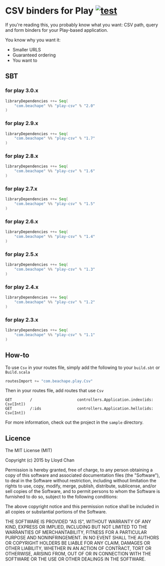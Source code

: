 # CSV binders for Play [![test](https://github.com/lloydmeta/play-csv/actions/workflows/test.yml/badge.svg)](https://github.com/lloydmeta/play-csv/actions/workflows/test.yml)

If you're reading this, you probably know what you want: CSV path, query and form binders for
your Play-based application.

You know why you want it:

- Smaller URLS
- Guaranteed ordering
- You want to

## SBT

### for play 3.0.x

```scala
libraryDependencies ++= Seq(
    "com.beachape" %% "play-csv" % "2.0"
)
```

### for play 2.9.x

```scala
libraryDependencies ++= Seq(
    "com.beachape" %% "play-csv" % "1.7"
)
```

### for play 2.8.x

```scala
libraryDependencies ++= Seq(
    "com.beachape" %% "play-csv" % "1.6"
)
```

### for play 2.7.x

```scala
libraryDependencies ++= Seq(
    "com.beachape" %% "play-csv" % "1.5"
)
```

### for play 2.6.x

```scala
libraryDependencies ++= Seq(
    "com.beachape" %% "play-csv" % "1.4"
)
```

### for play 2.5.x

```scala
libraryDependencies ++= Seq(
    "com.beachape" %% "play-csv" % "1.3"
)
```

### for play 2.4.x

```scala
libraryDependencies ++= Seq(
    "com.beachape" %% "play-csv" % "1.2"
)
```

### for play 2.3.x

```scala
libraryDependencies ++= Seq(
    "com.beachape" %% "play-csv" % "1.1"
)
```

## How-to

To use `Csv` in your routes file, simply add the following to your `build.sbt` or `Build.scala`

```scala
routesImport += "com.beachape.play.Csv"
```

Then in your routes file, add routes that use `Csv`

```
GET        /                    controllers.Application.index(ids: Csv[Int])
GET        /:ids                controllers.Application.hello(ids: Csv[Int])
```

For more information, check out the project in the `sample` directory.

## Licence

The MIT License (MIT)

Copyright (c) 2015 by Lloyd Chan

Permission is hereby granted, free of charge, to any person obtaining a copy
of this software and associated documentation files (the "Software"), to deal
in the Software without restriction, including without limitation the rights
to use, copy, modify, merge, publish, distribute, sublicense, and/or sell
copies of the Software, and to permit persons to whom the Software is
furnished to do so, subject to the following conditions:

The above copyright notice and this permission notice shall be included in
all copies or substantial portions of the Software.

THE SOFTWARE IS PROVIDED "AS IS", WITHOUT WARRANTY OF ANY KIND, EXPRESS OR
IMPLIED, INCLUDING BUT NOT LIMITED TO THE WARRANTIES OF MERCHANTABILITY,
FITNESS FOR A PARTICULAR PURPOSE AND NONINFRINGEMENT. IN NO EVENT SHALL THE
AUTHORS OR COPYRIGHT HOLDERS BE LIABLE FOR ANY CLAIM, DAMAGES OR OTHER
LIABILITY, WHETHER IN AN ACTION OF CONTRACT, TORT OR OTHERWISE, ARISING FROM,
OUT OF OR IN CONNECTION WITH THE SOFTWARE OR THE USE OR OTHER DEALINGS IN
THE SOFTWARE.
